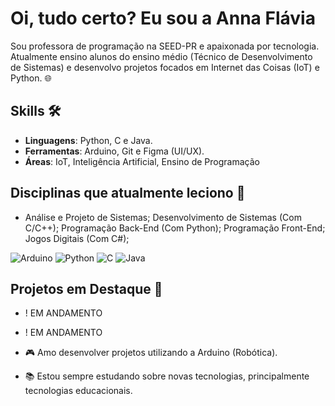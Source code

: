 # Oi, tudo certo? Eu sou a Anna Flávia
Sou professora de programação na SEED-PR e apaixonada por tecnologia. Atualmente ensino alunos do ensino médio (Técnico de Desenvolvimento de Sistemas) e desenvolvo projetos focados em Internet das Coisas (IoT) e Python. 🌐

## Skills 🛠️
- **Linguagens**: Python, C e Java.
- **Ferramentas**: Arduino, Git e Figma (UI/UX). 
- **Áreas**: IoT, Inteligência Artificial, Ensino de Programação

## Disciplinas que atualmente leciono 🎯
- Análise e Projeto de Sistemas; Desenvolvimento de Sistemas (Com C/C++); Programação Back-End (Com Python); Programação Front-End; Jogos Digitais (Com C#);

![Arduino](https://img.shields.io/badge/-Arduino-00979D?style=for-the-badge&logo=Arduino&logoColor=white)
![Python](https://img.shields.io/badge/python-3670A0?style=for-the-badge&logo=python&logoColor=ffdd54)
![C](https://img.shields.io/badge/c-%2300599C.svg?style=for-the-badge&logo=c&logoColor=white)
![Java](https://img.shields.io/badge/java-%23ED8B00.svg?style=for-the-badge&logo=openjdk&logoColor=white)

## Projetos em Destaque 🚀
- ! EM ANDAMENTO
- ! EM ANDAMENTO

- 🎮 Amo desenvolver projetos utilizando a Arduino (Robótica).
- 📚 Estou sempre estudando sobre novas tecnologias, principalmente tecnologias educacionais. 


